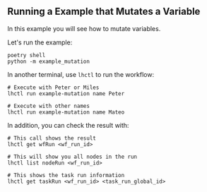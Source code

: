 ## Running a Example that Mutates a Variable

In this example you will see how to mutate variables.

Let's run the example:

```
poetry shell
python -m example_mutation
```

In another terminal, use `lhctl` to run the workflow:

```
# Execute with Peter or Miles
lhctl run example-mutation name Peter

# Execute with other names
lhctl run example-mutation name Mateo
```

In addition, you can check the result with:

```
# This call shows the result
lhctl get wfRun <wf_run_id>

# This will show you all nodes in the run
lhctl list nodeRun <wf_run_id>

# This shows the task run information
lhctl get taskRun <wf_run_id> <task_run_global_id>
```
